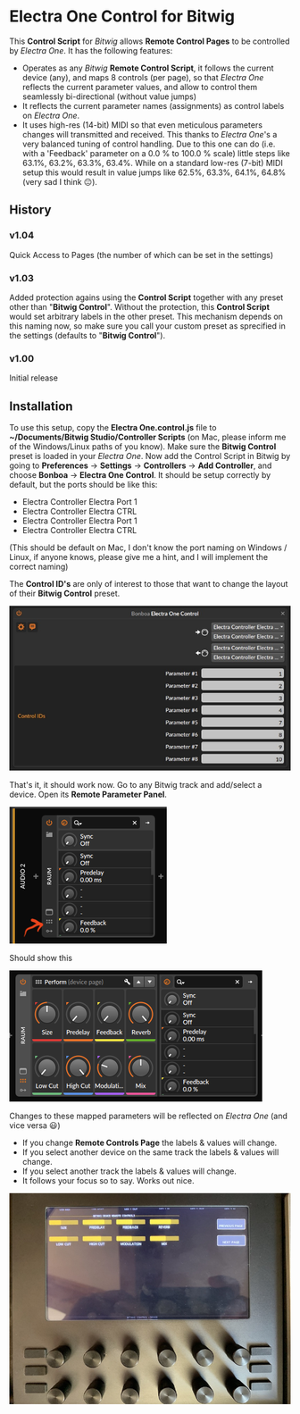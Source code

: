 # Electra One Control for Bitwig

This **Control Script** for *Bitwig* allows **Remote Control Pages** to be controlled by *Electra One*. It has the following features:

- Operates as any *Bitwig* **Remote Control Script**, it follows the current device (any), and maps 8 controls (per page), so that *Electra One* reflects the current parameter values, and allow to control them seamlessly bi-directional (without value jumps)
- It reflects the current parameter names (assignments) as control labels on *Electra One*.
- It uses high-res (14-bit) MIDI so that even meticulous parameters changes will transmitted and received. This thanks to *Electra One*'s a very balanced tuning of control handling. Due to this one can do (i.e. with a 'Feedback' parameter on a 0.0 % to 100.0 % scale) little steps like 63.1%, 63.2%, 63.3%, 63.4%. While on a standard low-res (7-bit) MIDI setup this would result in value jumps like 62.5%, 63.3%, 64.1%, 64.8% (very sad I think 😐).

## History

### v1.04
Quick Access to Pages (the number of which can be set in the settings)
### v1.03
Added protection agains using the **Control Script** together with any preset other than "**Bitwig Control**". Without the protection, this **Control Script** would set arbitrary labels in the other preset. This mechanism depends on this naming now, so make sure you call your custom preset as sprecified in the settings (defaults to "**Bitwig Control**").
### v1.00
Initial release

## Installation

To use this setup, copy the **Electra One.control.js** file to **~/Documents/Bitwig Studio/Controller Scripts** (on Mac, please inform me of the Windows/Linux paths of you know). Make sure the **Bitwig Control** preset is loaded in your *Electra One*. Now add the Control Script in Bitwig by going to **Preferences** -> **Settings** -> **Controllers** -> **Add Controller**, and choose **Bonboa** -> **Electra One Control**. It should be setup correctly by default, but the ports should be like this:

- Electra Controller Electra Port 1
- Electra Controller Electra CTRL
- Electra Controller Electra Port 1
- Electra Controller Electra CTRL

(This should be default on Mac, I don't know the port naming on Windows / Linux, if anyone knows, please give me a hint, and I will implement the correct naming)

The **Control ID's** are only of interest to those that want to change the layout of their **Bitwig Control** preset.

![images/settings.jpg](https://github.com/jorisroling/bitwig-electra-one/raw/main/images/settings.jpg)

That's it, it should work now. Go to any Bitwig track and add/select a device. Open its **Remote Parameter Panel**.

![images/remote_panel.png](https://github.com/jorisroling/bitwig-electra-one/raw/main/images/remote_panel.png)

Should show this

![images/images/remote_open.png](https://github.com/jorisroling/bitwig-electra-one/raw/main/images/remote_open.png)


Changes to these mapped parameters will be reflected on *Electra One* (and vice versa 😃)

- If you change **Remote Controls Page** the labels & values will change.
- If you select another device on the same track the labels & values will change.
- If you select another track the labels & values will change.
- It follows your focus so to say. Works out nice.

![images/electra_one.jpg](https://github.com/jorisroling/bitwig-electra-one/raw/main/images/electra_one.jpg)

